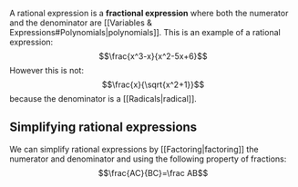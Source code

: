A rational expression is a **fractional expression** where both the numerator and the denominator are [[Variables & Expressions#Polynomials|polynomials]].  This is an example of a rational expression:
$$\frac{x^3-x}{x^2-5x+6}$$
However this is not:
$$\frac{x}{\sqrt{x^2+1}}$$
because the denominator is a [[Radicals|radical]].

## Simplifying rational expressions

We can simplify rational expressions by [[Factoring|factoring]] the numerator and denominator and using the following property of fractions:
$$\frac{AC}{BC}=\frac AB$$
